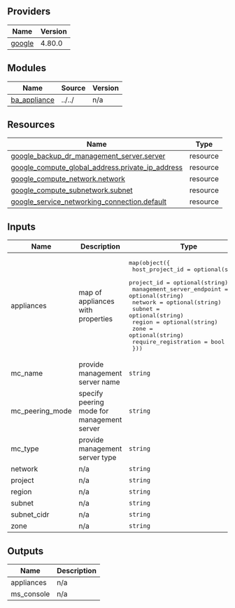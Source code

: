 ## Providers

| Name | Version |
|------|---------|
| <a name="provider_google"></a> [google](#provider\_google) | 4.80.0 |

## Modules

| Name | Source | Version |
|------|--------|---------|
| <a name="module_ba_appliance"></a> [ba\_appliance](#module\_ba\_appliance) | ../../ | n/a |

## Resources

| Name | Type |
|------|------|
| [google_backup_dr_management_server.server](https://registry.terraform.io/providers/hashicorp/google-beta/latest/docs/resources/backup_dr_management_server) | resource |
| [google_compute_global_address.private_ip_address](https://registry.terraform.io/providers/hashicorp/google-beta/latest/docs/resources/compute_global_address) | resource |
| [google_compute_network.network](https://registry.terraform.io/providers/hashicorp/google-beta/latest/docs/resources/compute_network) | resource |
| [google_compute_subnetwork.subnet](https://registry.terraform.io/providers/hashicorp/google-beta/latest/docs/resources/compute_subnetwork) | resource |
| [google_service_networking_connection.default](https://registry.terraform.io/providers/hashicorp/google-beta/latest/docs/resources/service_networking_connection) | resource |

<!-- BEGINNING OF PRE-COMMIT-TERRAFORM DOCS HOOK -->
## Inputs

| Name | Description | Type | Default | Required |
|------|-------------|------|---------|:--------:|
| appliances | map of appliances with properties | <pre>map(object({<br>    host_project_id            = optional(string)<br>    project_id                 = optional(string)<br>    management_server_endpoint = optional(string)<br>    network                    = optional(string)<br>    subnet                     = optional(string)<br>    region                     = optional(string)<br>    zone                       = optional(string)<br>    require_registration       = bool<br>  }))</pre> | `{}` | no |
| mc\_name | provide management server name | `string` | `"ms-console"` | no |
| mc\_peering\_mode | specify peering mode for management server | `string` | `"PRIVATE_SERVICE_ACCESS"` | no |
| mc\_type | provide management server type | `string` | `"BACKUP_RESTORE"` | no |
| network | n/a | `string` | `"custom-network"` | no |
| project | n/a | `string` | n/a | yes |
| region | n/a | `string` | n/a | yes |
| subnet | n/a | `string` | `"custom-network"` | no |
| subnet\_cidr | n/a | `string` | `"10.20.0.0/16"` | no |
| zone | n/a | `string` | n/a | yes |

## Outputs

| Name | Description |
|------|-------------|
| appliances | n/a |
| ms\_console | n/a |

<!-- END OF PRE-COMMIT-TERRAFORM DOCS HOOK -->